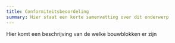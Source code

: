 ```yaml
---
title: Conformiteitsbeoordeling
summary: Hier staat een korte samenvatting over dit onderwerp
---
```


Hier komt een beschrijving van de welke bouwblokken er zijn